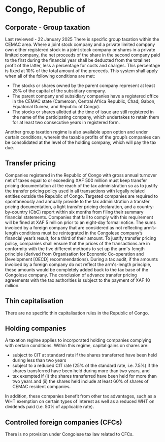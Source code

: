 # Congo, Republic of
## Corporate - Group taxation
Last reviewed - 22 January 2025
There is specific group taxation within the CEMAC area.
Where a joint stock company and a private limited company own either registered stock in a joint stock company or shares in a private limited company, the net proceeds of the share in the second company paid to the first during the financial year shall be deducted from the total net profit of the latter, less a percentage for costs and charges. This percentage is fixed at 10% of the total amount of the proceeds. This system shall apply when all of the following conditions are met:
  * The stocks or shares owned by the parent company represent at least 25% of the capital of the subsidiary company.
  * The parent company and subsidiary companies have a registered office in the CEMAC state (Cameroon, Central Africa Republic, Chad, Gabon, Equatorial Guinea, and Republic of Congo).
  * The stocks or shares allotted at the time of issue are still registered in the name of the participating company, which undertakes to retain them for at least two consecutive years in registered form.


Another group taxation regime is also available upon option and under certain conditions, wherein the taxable profits of the group’s companies can be consolidated at the level of the holding company, which will pay the tax due.
## Transfer pricing
Companies registered in the Republic of Congo with gross annual turnover net of taxes equal to or exceeding XAF 500 million must keep transfer pricing documentation at the reach of the tax administration so as to justify the transfer pricing policy used in all transactions with legally related entities outside the Republic of Congo.
Targeted companies are required to spontaneously and annually provide to the tax administration a transfer pricing documentation, a light transfer pricing declaration, and a country-by-country (CbC) report within six months from filing their summary financial statements. Companies that fail to comply with this requirement will be fined at XAF 5 million prior to an eight-day formal notice.
The sums invoiced by a foreign company that are considered as not reflecting arm’s-length conditions must be reintegrated in the Congolese company’s financial year’s result, for a third of their amount.
To justify transfer pricing policy, companies shall ensure that the prices of the transactions are in conformity with the five different methods to set up the arm's-length principle (derived from Organisation for Economic Co-operation and Development [OECD] recommendations).
During a tax audit, if the amounts invoiced by a foreign company do not reflect the arm's-length principle, these amounts would be completely added back to the tax base of the Congolese company.
The conclusion of advance transfer pricing agreements with the tax authorities is subject to the payment of XAF 10 million.
## Thin capitalisation
There are no specific thin capitalisation rules in the Republic of Congo.
## Holding companies
A taxation regime applies to incorporated holding companies complying with certain conditions.
Within this regime, capital gains on shares are:
  * subject to CIT at standard rate if the shares transferred have been held during less than two years
  * subject to a reduced CIT rate (25% of the standard rate, i.e. 7.5%) if the shares transferred have been held during more than two years, and
  * tax exempted if (i) the shares transferred have been held for more than two years and (ii) the shares held include at least 60% of shares of CEMAC resident companies.


In addition, these companies benefit from other tax advantages, such as a WHT exemption on certain types of interest as well as a reduced WHT on dividends paid (i.e. 50% of applicable rate).
## Controlled foreign companies (CFCs)
There is no provision under Congolese tax law related to CFCs.
